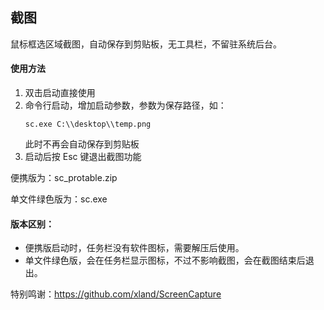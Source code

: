 ﻿## 截图

鼠标框选区域截图，自动保存到剪贴板，无工具栏，不留驻系统后台。

#### 使用方法
1. 双击启动直接使用
2. 命令行启动，增加启动参数，参数为保存路径，如：
	```shell
	sc.exe C:\\desktop\\temp.png
	```
	此时不再会自动保存到剪贴板
3. 启动后按 Esc 键退出截图功能

便携版为：sc_protable.zip

单文件绿色版为：sc.exe

#### 版本区别：
* 便携版启动时，任务栏没有软件图标，需要解压后使用。
* 单文件绿色版，会在任务栏显示图标，不过不影响截图，会在截图结束后退出。


特别鸣谢：https://github.com/xland/ScreenCapture